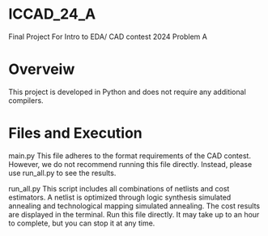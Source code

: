 # ICCAD_24_A
Final Project For Intro to EDA/ CAD contest 2024 Problem A

# Overveiw
This project is developed in Python and does not require any additional compilers.

# Files and Execution
main.py
This file adheres to the format requirements of the CAD contest. However, we do not recommend running this file directly. Instead, please use run_all.py to see the results.

run_all.py
This script includes all combinations of netlists and cost estimators. A netlist is optimized through logic synthesis simulated annealing and technological mapping simulated annealing. The cost results are displayed in the terminal.
Run this file directly. It may take up to an hour to complete, but you can stop it at any time.